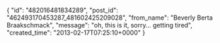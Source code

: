  {
   "id": "482016481834289",
   "post_id": "462493170453287_481602425209028",
   "from_name": "Beverly Berta Braakschmack",
   "message": "oh, this is it, sorry... getting tired",
   "created_time": "2013-02-17T07:25:10+0000"
 }
